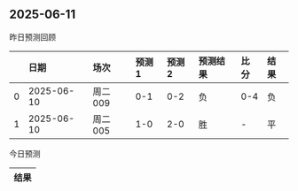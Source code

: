 

 ## 2025-06-11

昨日预测回顾

|    | 日期         | 场次    | 预测1   | 预测2   | 预测结果   | 比分   | 结果   |
|---:|:-----------|:------|:------|:------|:-------|:-----|:-----|
|  0 | 2025-06-10 | 周二009 | 0-1   | 0-2   | 负      | 0-4  | 负    |
|  1 | 2025-06-10 | 周二005 | 1-0   | 2-0   | 胜      | -    | 平    |

今日预测

| 结果   |
|------|